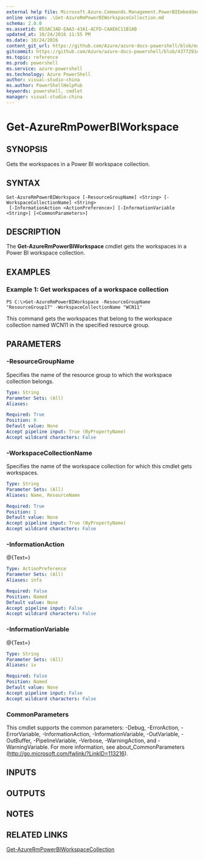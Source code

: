 ```yaml
---
external help file: Microsoft.Azure.Commands.Management.PowerBIEmbedded.dll-Help.xml
online version: .\Get-AzureRmPowerBIWorkspaceCollection.md
schema: 2.0.0
ms.assetid: 853AC3AD-EAA3-43A1-ACFD-CAAE6C11B1AB
updated_at: 10/24/2016 11:55 PM
ms.date: 10/24/2016
content_git_url: https://github.com/Azure/azure-docs-powershell/blob/master/azureps-cmdlets-docs/ResourceManager/AzureRM.PowerBIEmbedded/v1.0.1/Get-AzureRmPowerBIWorkspace.md
gitcommit: https://github.com/Azure/azure-docs-powershell/blob/4377291ee360e58e2c1c5d644155daf6a0279055/azureps-cmdlets-docs/ResourceManager/AzureRM.PowerBIEmbedded/v1.0.1/Get-AzureRmPowerBIWorkspace.md
ms.topic: reference
ms.prod: powershell
ms.service: azure-powershell
ms.technology: Azure PowerShell
author: visual-studio-china
ms.author: PowerShellHelpPub
keywords: powershell, cmdlet
manager: visual-studio-china
---
```


# Get-AzureRmPowerBIWorkspace

## SYNOPSIS
Gets the workspaces in a Power BI workspace collection.

## SYNTAX

```
Get-AzureRmPowerBIWorkspace [-ResourceGroupName] <String> [-WorkspaceCollectionName] <String>
 [-InformationAction <ActionPreference>] [-InformationVariable <String>] [<CommonParameters>]
```

## DESCRIPTION
The **Get-AzureRmPowerBIWorkspace** cmdlet gets the workspaces in a Power BI workspace collection.

## EXAMPLES

### Example 1: Get workspaces of a workspace collection
```
PS C:\>Get-AzureRmPowerBIWorkspace -ResourceGroupName "ResourceGroup17" -WorkspaceCollectionName "WCN11"
```

This command gets the workspaces that belong to the workspace collection named WCN11 in the specified resource group.

## PARAMETERS

### -ResourceGroupName
Specifies the name of the resource group to which the workspace collection belongs.

```yaml
Type: String
Parameter Sets: (All)
Aliases: 

Required: True
Position: 0
Default value: None
Accept pipeline input: True (ByPropertyName)
Accept wildcard characters: False
```

### -WorkspaceCollectionName
Specifies the name of the workspace collection for which this cmdlet gets workspaces.

```yaml
Type: String
Parameter Sets: (All)
Aliases: Name, ResourceName

Required: True
Position: 1
Default value: None
Accept pipeline input: True (ByPropertyName)
Accept wildcard characters: False
```

### -InformationAction
@{Text=}

```yaml
Type: ActionPreference
Parameter Sets: (All)
Aliases: infa

Required: False
Position: Named
Default value: None
Accept pipeline input: False
Accept wildcard characters: False
```

### -InformationVariable
@{Text=}

```yaml
Type: String
Parameter Sets: (All)
Aliases: iv

Required: False
Position: Named
Default value: None
Accept pipeline input: False
Accept wildcard characters: False
```

### CommonParameters
This cmdlet supports the common parameters: -Debug, -ErrorAction, -ErrorVariable, -InformationAction, -InformationVariable, -OutVariable, -OutBuffer, -PipelineVariable, -Verbose, -WarningAction, and -WarningVariable. For more information, see about_CommonParameters (http://go.microsoft.com/fwlink/?LinkID=113216).

## INPUTS

## OUTPUTS

## NOTES

## RELATED LINKS

[Get-AzureRmPowerBIWorkspaceCollection](xref:ResourceManager/AzureRM.PowerBIEmbedded/v1.0.1/Get-AzureRmPowerBIWorkspaceCollection.md)


